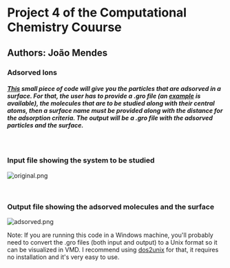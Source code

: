 # Project 4 of the Computational Chemistry Couurse

## Authors: João Mendes

### Adsorved Ions

##### [This](https://github.com/LucasEspargueta/QC2023/blob/main/Proj4/main.py) small piece of code  will give you the particles that are adsorved in a surface. For that, the user has to provide a .gro file (an [example](https://github.com/LucasEspargueta/QC2023/blob/main/Proj4/Cell_FAP50_12.00_0.gro) is available), the molecules that are to be studied along with their central atoms, then a surface name must be provided along with the distance for the adsorption criteria. The output will be a .gro file with the adsorved particles and the surface.


<p>&nbsp;</p>

### Input file showing the system to be studied
![original.png](/assets/original.bmp "Original .gro file")

<p>&nbsp;</p>

### Output file showing the adsorved molecules and the surface
![adsorved.png](/assets/adsorved.bmp "Adsorved .gro file")

Note: If you are running this code in a Windows machine, you'll probably need to convert the .gro files (both input and output) to a Unix format so it can be visualized in VMD. I recommend using [dos2unix](https://dos2unix.sourceforge.io/) for that, it requires no installation and it's very easy to use.